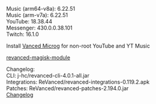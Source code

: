 Music (arm64-v8a): 6.22.51  
Music (arm-v7a): 6.22.51  
YouTube: 18.38.44  
Messenger: 430.0.0.38.101  
Twitch: 16.1.0  

Install [Vanced Microg](https://github.com/TeamVanced/VancedMicroG/releases) for non-root YouTube and YT Music  

[revanced-magisk-module](https://github.com/j-hc/revanced-magisk-module)  

Changelog:  
CLI: j-hc/revanced-cli-4.0.1-all.jar  
Integrations: ReVanced/revanced-integrations-0.119.2.apk  
Patches: ReVanced/revanced-patches-2.194.0.jar  
[Changelog](https://github.com/ReVanced/revanced-patches/releases/tag/v2.194.0)  
